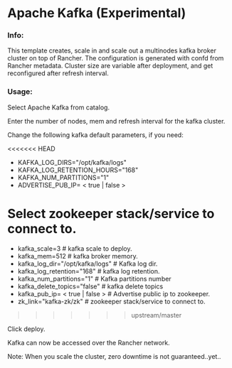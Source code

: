 # Apache Kafka (Experimental)

### Info:

 This template creates, scale in and scale out a multinodes kafka broker cluster on top of Rancher. The configuration is generated with confd from Rancher metadata. 
 Cluster size are variable after deployment, and get reconfigured after refresh interval.
 
 
### Usage:

 Select Apache Kafka from catalog. 
 
 Enter the number of nodes, mem and refresh interval for the kafka cluster.
 
 Change the following kafka default parameters, if you need:

<<<<<<< HEAD
- KAFKA_LOG_DIRS="/opt/kafka/logs"
- KAFKA_LOG_RETENTION_HOURS="168"
- KAFKA_NUM_PARTITIONS="1"
- ADVERTISE_PUB_IP= < true | false >

 Select zookeeper stack/service to connect to.
=======
- kafka_scale=3							# kafka scale to deploy.
- kafka_mem=512							# kafka broker memory.
- kafka_log_dir="/opt/kafka/logs"		# Kafka log dir.
- kafka_log_retention="168"				# kafka log retention. 
- kafka_num_partitions="1"				# Kafka partitions number
- kafka_delete_topics="false"			# kafka delete topics
- kafka_pub_ip= < true | false >		# Advertise public ip to zookeeper.
- zk_link="kafka-zk/zk" 				# zookeeper stack/service to connect to.
>>>>>>> upstream/master
 
 Click deploy.
 
 Kafka can now be accessed over the Rancher network. 

 Note: When you scale the cluster, zero downtime is not guaranteed..yet..
